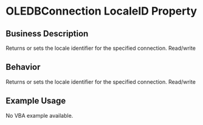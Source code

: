 # OLEDBConnection LocaleID Property

## Business Description
Returns or sets the locale identifier for the specified connection. Read/write

## Behavior
Returns or sets the locale identifier for the specified connection. Read/write

## Example Usage
No VBA example available.